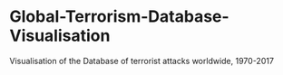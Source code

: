 # Global-Terrorism-Database-Visualisation
Visualisation of the Database of terrorist attacks worldwide, 1970-2017
